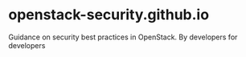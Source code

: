 # openstack-security.github.io
Guidance on security best practices in OpenStack. By developers for developers

